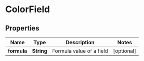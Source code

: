 

# ColorField

## Properties

Name | Type | Description | Notes
------------ | ------------- | ------------- | -------------
**formula** | **String** | Formula value of a field |  [optional]



